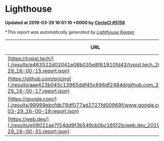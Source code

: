 
# Lighthouse

**Updated at 2019-03-29 16:01:10 +0000 by [CircleCI #5156](https://circleci.com/gh/ItinerisLtd/lighthouse-keeper-example/5156)**

**This report was automatically generated by [Lighthouse Keeper](https://github.com/itinerisltd/lighthouse-keeper)*

| URL | Performance | Accessibility | Best Practices | SEO | PWA | Updated At |
| --- | --- | --- | --- | --- | --- | --- |
| [https://typist.tech/](./results/e463522d02041e06b035e8f61910fd43/typist.tech_2019-03-29_16-00-15.report.json) | 1 |  |  |  |  | 2019-03-29T16:00:15.365Z |
| [https://github.com/pricing](./results/aae423b045c13965ddf45c696df2484d/github.com_2019-03-29_16-00-17.report.json) | 0.87 | 0.89 | 0.93 | 0.9 | 0.58 | 2019-03-29T16:00:17.355Z |
| [https://google.com/](./results/99999ebcfdb78df077ad2727fd00969f/www.google.com_2019-03-29_16-00-19.report.json) | 0.94 | 0.71 | 0.93 | 0.82 | 0.58 | 2019-03-29T16:00:19.145Z |
| [https://web.dev/](./results/e09021ae7f54dd9f3b549cb0bc165f2b/web.dev_2019-03-29_16-00-31.report.json) | 0.94 | 0.93 | 1 | 0.96 | 1 | 2019-03-29T16:00:31.754Z |
